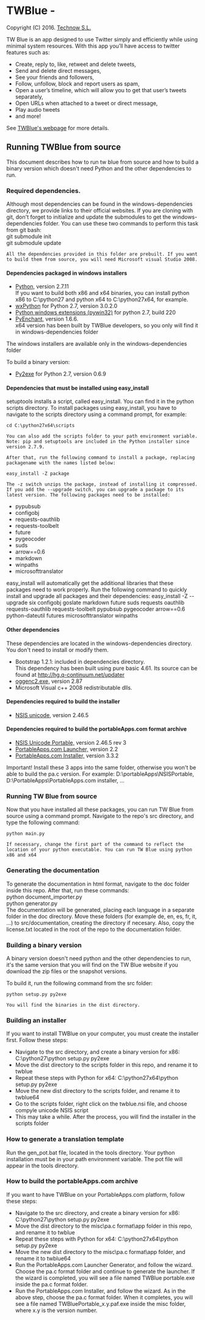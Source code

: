 ﻿TWBlue -
======

Copyright (C) 2016. [Technow S.L.](https://www.technow.es)

TW Blue is an app designed to use Twitter simply and efficiently while using minimal system resources.
With this app you’ll have access to twitter features such as:

* Create, reply to, like, retweet and delete tweets,
* Send and delete direct messages,
* See your friends and followers,
* Follow, unfollow, block and report users as spam,
* Open a user’s timeline, which will allow you to get that user’s tweets separately,
* Open URLs when attached to a tweet or direct message,
* Play audio tweets
* and more!

See [TWBlue's webpage](http://twblue.es) for more details.

## Running TWBlue from source

This document describes how to run tw blue from source and how to build a binary version which doesn't need Python and the other dependencies to run.

### Required dependencies.

Although most dependencies can be found in the windows-dependencies directory, we provide links to their official websites. If you are cloning with git, don't forget to initialize and update the submodules to get the windows-dependencies folder. You can use these two commands to perform this task from git bash:  
    git submodule init  
    git submodule update

	All the dependencies provided in this folder are prebuilt. If you want to build them from source, you will need Microsoft visual Studio 2008.

#### Dependencies packaged in windows installers

* [Python,](http://python.org) version 2.7.11  
If you want to build both x86 and x64 binaries, you can install python x86 to C:\python27 and python x64 to C:\python27x64, for example.
* [wxPython](http://www.wxpython.org) for Python 2.7, version 3.0.2.0
* [Python windows extensions (pywin32)](http://www.sourceforge.net/projects/pywin32/) for python 2.7, build 220
* [PyEnchant,](http://pythonhosted.org/pyenchant/) version 1.6.6.  
x64 version has been built by TWBlue developers, so you only will find it in windows-dependencies folder

The windows installers are available only in the windows-dependencies folder

To build a binary version:

* [Py2exe](http://www.sourceforge.net/projects/py2exe/) for Python 2.7, version 0.6.9

#### Dependencies that must be installed using easy_install

setuptools installs a script, called easy_install. You can find it in the python scripts directory. To install packages using easy_install, you have to navigate to the scripts directory using a command prompt, for example:

    cd C:\python27x64\scripts

	You can also add the scripts folder to your path environment variable.
	Note: pip and setuptools are included in the Python installer since version 2.7.9.

	After that, run the following command to install a package, replacing packagename with the names listed below:

    easy_install -Z package

	The -z switch unzips the package, instead of installing it compressed. If you add the --upgrade switch, you can upgrade a package to its latest version. The following packages need to be installed:

* pypubsub
* configobj
* requests-oauthlib
* requests-toolbelt
* future
* pygeocoder
* suds
* arrow==0.6
* markdown
* winpaths
* microsofttranslator

easy_install will automatically get the additional libraries that these packages need to work properly.
Run the following command to quickly install and upgrade all packages and their dependencies:
easy_install -Z --upgrade six configobj goslate markdown future suds requests oauthlib requests-oauthlib requests-toolbelt pypubsub pygeocoder arrow==0.6 python-dateutil futures microsofttranslator winpaths

#### Other dependencies

These dependencies are located in the windows-dependencies directory. You don't need to install or modify them.

* Bootstrap 1.2.1: included in dependencies directory.  
This dependency has been built using pure basic 4.61. Its source can be found at http://hg.q-continuum.net/updater
* [oggenc2.exe,](http://www.rarewares.org/ogg-oggenc.php) version 2.87  
* Microsoft Visual c++ 2008 redistributable dlls.

#### Dependencies required to build the installer

* [NSIS unicode,](http://www.scratchpaper.com/) version 2.46.5

#### Dependencies required to build the portableApps.com format archive

* [NSIS Unicode Portable,](http://portableapps.com/apps/development/nsis_portable) version 2.46.5 rev 3
* [PortableApps.com Launcher,](http://portableapps.com/apps/development/portableapps.com_launcher) version 2.2
* [PortableApps.com Installer,](http://portableapps.com/apps/development/portableapps.com_installer) version 3.3.2

Important! Install these 3 apps into the same folder, otherwise you won't be able to build the pa.c version. For example: D:\portableApps\NSISPortable, D:\PortableApps\PortableApps.com installer, ...

### Running TW Blue from source

Now that you have installed all these packages, you can run TW Blue from source using a command prompt. Navigate to the repo's src directory, and type the following command:

    python main.py

	If necessary, change the first part of the command to reflect the location of your python executable. You can run TW Blue using python x86 and x64

### Generating the documentation

To generate the documentation in html format, navigate to the doc folder inside this repo. After that, run these commands:  
python document_importer.py  
python generator.py  
The documentation will be generated, placing each language in a separate folder in the doc directory. Move these folders (for example de, en, es, fr, it, ...) to src/documentation, creating the directory if necesary.
Also, copy the license.txt located in the root of the repo to the documentation folder.

### Building a binary version

A binary version doesn't need python and the other dependencies to run, it's the same version that you will find on the TW Blue website if you download the zip files or the snapshot versions.

To build it, run the following command from the src folder:

    python setup.py py2exe

	You will find the binaries in the dist directory.

### Building an installer

If you want to install TWBlue on your computer, you must create the installer first. Follow these steps:

* Navigate to the src directory, and create a binary version for x86: C:\python27\python setup.py py2exe
* Move the dist directory to the scripts folder in this repo, and rename it to twblue
* Repeat these steps with Python for x64: C:\python27x64\python setup.py py2exe
* Move the new dist directory to the scripts folder, and rename it to twblue64
* Go to the scripts folder, right click on the twblue.nsi file, and choose compyle unicode NSIS script
* This may take a while. After the process, you will find the installer in the scripts folder

### How to generate a translation template

Run the gen_pot.bat file, located in the tools directory. Your python installation must be in your path environment variable. The pot file will appear in the tools directory.

### How to build the portableApps.com archive

If you want to have TWBlue on your PortableApps.com platform, follow these steps:

* Navigate to the src directory, and create a binary version for x86: C:\python27\python setup.py py2exe
* Move the dist directory to the misc\pa.c format\app folder in this repo, and rename it to twblue
* Repeat these steps with Python for x64: C:\python27x64\python setup.py py2exe
* Move the new dist directory to the misc\pa.c format\app folder, and rename it to twblue64
* Run the PortableApps.com Launcher Generator, and follow the wizard. Choose the pa.c format folder and continue to generate the launcher. If the wizard is completed, you will see a file named TWBlue portable.exe inside the pa.c format folder.
* Run the PortableApps.com Installer, and follow the wizard. As in the above step, choose the pa.c format folder. When it completes, you will see a file named TWBluePortable_x.y.paf.exe inside the misc folder, where x.y is the version number.

